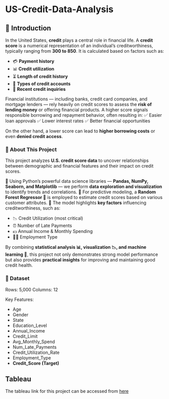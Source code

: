 # US-Credit-Data-Analysis
## **📌 Introduction**

In the United States, **credit** plays a central role in financial life. A **credit score** is a numerical representation of an individual’s creditworthiness, typically ranging from **300 to 850**. It is calculated based on factors such as:

* 💳 **Payment history**
* 📊 **Credit utilization**
* ⏳ **Length of credit history**
* 🏦 **Types of credit accounts**
* 📝 **Recent credit inquiries**

Financial institutions — including banks, credit card companies, and mortgage lenders — rely heavily on credit scores to assess the **risk of lending money** or offering financial products. A higher score signals responsible borrowing and repayment behavior, often resulting in:
✅ Easier loan approvals
✅ Lower interest rates
✅ Better financial opportunities

On the other hand, a lower score can lead to **higher borrowing costs** or even **denied credit access**.


### 🎯 About This Project

This project analyzes **U.S. credit score data** to uncover relationships between demographic and financial features and their impact on credit scores.

🔹 Using Python’s powerful data science libraries — **Pandas, NumPy, Seaborn, and Matplotlib** — we perform **data exploration and visualization** to identify trends and correlations.
🔹 For predictive modeling, a **Random Forest Regressor 🌲** is employed to estimate credit scores based on various customer attributes.
🔹 The model highlights **key factors** influencing creditworthiness, such as:

* 📉 Credit Utilization (most critical)
* ⏰ Number of Late Payments
* 💵 Annual Income & Monthly Spending
* 👨‍💼 Employment Type

By combining **statistical analysis 📊, visualization 📉, and machine learning 🤖**, this project not only demonstrates strong model performance but also provides **practical insights** for improving and maintaining good credit health.

### 📂 Dataset

Rows: 5,000
Columns: 12

Key Features:

- Age
- Gender
- State
- Education_Level
- Annual_Income
- Credit_Limit
- Avg_Monthly_Spend
- Num_Late_Payments
- Credit_Utilization_Rate
- Employment_Type
- **Credit_Score (Target)**


## Tableau 
The tableau link for this project can be accessed from [here]("https://public.tableau.com/views/US_CreditData_Analysis/Dashboard1?:language=en-GB&:sid=&:redirect=auth&:display_count=n&:origin=viz_share_link")
